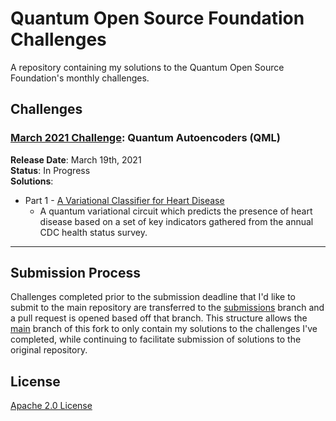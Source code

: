 # Quantum Open Source Foundation Challenges

A repository containing my solutions to the Quantum Open Source Foundation's monthly challenges.

## Challenges

<!-- use two spaces after each line to have line breaks -->  

### [March 2021 Challenge](quantum-autoencoders/challenge.ipynb): Quantum Autoencoders (QML)  
<b>Release Date</b>: March 19th, 2021  
<b>Status</b>: In Progress  
<b>Solutions</b>:  

* Part 1 - [A Variational Classifier for Heart Disease](quantum-autoencoders/heart_disease_variational_classifier.ipynb)
	- A quantum variational circuit which predicts the presence of heart disease based on a set of key indicators gathered from the annual CDC health status survey.

---

## Submission Process

Challenges completed prior to the submission deadline that I'd like to submit to the main repository are transferred to the [submissions](https://github.com/upsideon/qosf-challenges/tree/submissions) branch and a pull request is opened based off that branch. This structure allows the [main](https://github.com/upsideon/qosf-challenges/tree/main) branch of this fork to only contain my solutions to the challenges I've completed, while continuing to facilitate submission of solutions to the original repository.

## License

[Apache 2.0 License](https://github.com/upsideon/qosf-challenges/tree/main/LICENSE)